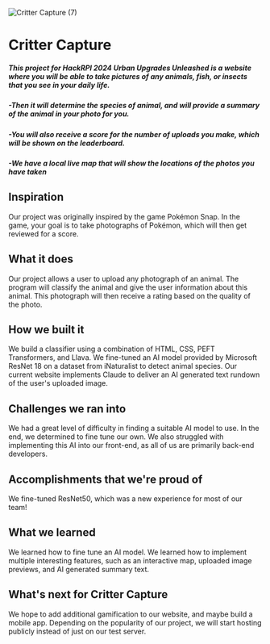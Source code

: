 ![Critter Capture (7)](https://github.com/user-attachments/assets/2908d42b-322d-4d96-b74e-ae3f0cab2ae9)

# Critter Capture

##### This project for HackRPI 2024 Urban Upgrades Unleashed is a website where you will be able to take pictures of any animals, fish, or insects that you see in your daily life. 

##### -Then it will determine the species of animal, and will provide a summary of the animal in your photo for you.

##### -You will also receive a score for the number of uploads you make, which will be shown on the leaderboard. 

##### -We have a local live map that will show the locations of the photos you have taken

## Inspiration
Our project was originally inspired by the game Pokémon Snap. In the game, your goal is to take photographs of Pokémon, which will then get reviewed for a score.

## What it does
Our project allows a user to upload any photograph of an animal. The program will classify the animal and give the user information about this animal. This photograph will then receive a rating based on the quality of the photo. 

## How we built it
We build a classifier using a combination of HTML, CSS, PEFT Transformers, and Llava. We fine-tuned an AI model provided by Microsoft ResNet 18 on a dataset from iNaturalist to detect animal species. Our current website implements Claude to deliver an AI generated text rundown of the user's uploaded image.

## Challenges we ran into
We had a great level of difficulty in finding a suitable AI model to use. In the end, we determined to fine tune our own. We also struggled with implementing this AI into our front-end, as all of us are primarily back-end developers.

## Accomplishments that we're proud of
We fine-tuned ResNet50, which was a new experience for most of our team!

## What we learned
We learned how to fine tune an AI model. We learned how to implement multiple interesting features, such as an interactive map, uploaded image previews, and AI generated summary text.

## What's next for Critter Capture
We hope to add additional gamification to our website, and maybe build a mobile app. Depending on the popularity of our project, we will start hosting publicly instead of just on our test server.

